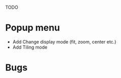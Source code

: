 TODO

# Popup menu

* Add Change display mode (fit, zoom, center etc.)
* Add Tiling mode

# Bugs




